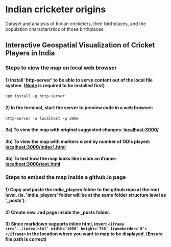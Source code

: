 # Indian cricketer origins

Dataset and analysis of Indian cricketers, their birthplaces, and the population characteristics of those birthplaces. 

## Interactive Geospatial Visualization of Cricket Players in India

### Steps to view the map on local web browser

#### 1) Install 'http-server' to be able to serve content out of the local file system. ([Node](https://nodejs.org/en/) is required to be installed first)

```npm install -g http-server```

#### 2) In the terminal, start the server to preview code in a web browser:

```http-server -a localhost -p 3000```

#### 3a) To view the map with original suggested changes: [localhost:3000/](http://localhost:3000/index.html)

#### 3b) To view the map with markers sized by number of ODIs played: [localhost:3000/index1.html](http://localhost:3000/index1.html)

#### 3b) To test how the map looks like inside an iframe: [localhost:3000/test.html](http://localhost:3000/test.html)

### Steps to embed the map inside a github.io page

#### 1) Copy and paste the india_players folder to the github repo at the root level. (ie. 'india_players' folder will be at the same folder structure level as '_posts').

#### 2) Create new .md page inside the _posts folder.

#### 3) Since markdown supports inline html, insert `<iframe src='../index.html' width='1000' height='750' frameborder='0'></iframe>` in the location where you want to map to be displayed. (Ensure file path is correct)
